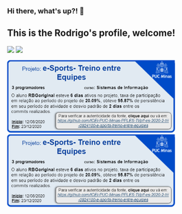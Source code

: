 ### Hi there, what's up?! 👋

## This is the Rodrigo's profile, welcome!
[<img src="ItemdePortifólioV7.png" height="170" />](https://github.com/icei-pucminas/pbe-pco-si-2021-1-ti-apn-8285100-prim)
[<img src="ItemdePortifólioV7.png" height="170" />](https://github.com/icei-pucminas/pbe-pco-si-2021-1-ti-apn-8285100-prim)

[<img src="MelhorItemDePort.PNG" height="170" />](https://github.com/icei-pucminas/pbe-pco-si-2021-1-ti-apn-8285100-prim)
[<img src="MelhorItemDePort.PNG" height="170" />](https://github.com/icei-pucminas/pbe-pco-si-2021-1-ti-apn-8285100-prim)
